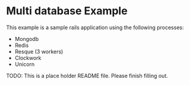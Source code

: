 Multi database Example
=====================

This example is a sample rails application using the following processes:
* Mongodb
* Redis
* Resque (3 workers)
* Clockwork
* Unicorn

TODO: This is a place holder README file.  Please finish filling out.
